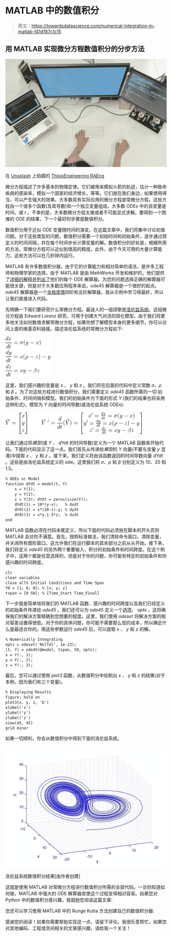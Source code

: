 # MATLAB 中的数值积分

> 原文：<https://towardsdatascience.com/numerical-integration-in-matlab-f41d187c1c15>

## 用 MATLAB 实现微分方程数值积分的分步方法

![](img/d5fdf5cb8a230f48b2e86e8e4c7b5695.png)

在 [Unsplash](https://unsplash.com?utm_source=medium&utm_medium=referral) 上拍摄的 [ThisisEngineering RAEng](https://unsplash.com/@thisisengineering?utm_source=medium&utm_medium=referral)

微分方程描述了许多基本的物理定律。它们被用来模拟火箭的轨迹，估计一种致命疾病的感染率，模拟一个国家的经济增长，等等。它们就在我们身边，如果使用得当，可以产生强大的效果。大多数具有实际应用的微分方程是常微分方程。这些方程由一个或多个函数(及其导数)和一个独立变量组成。大多数 ODEs 中的自变量是时间，或 *t* 。不幸的是，大多数微分方程太难或者不可能显式求解。要得到一个困难的 ODE 的结果，下一个最好的步骤是数值积分。

数值积分用于近似 ODE 变量随时间的演变。在这篇文章中，我们将集中讨论初值问题。对于这些类型的问题，数值积分需要一个初始时间和初始条件，逐步通过预定义的时间间隔，并在每个时间步长计算变量的解。数值积分的好处是，根据所用的方法，常微分方程可以近似到很高的精度。此外，由于今天可用的大量计算能力，这些方法可以在几秒钟内运行。

MATLAB 有许多数值积分器，由于它的计算能力和相对简单的语法，是许多工程师和物理学家的选择。由于 MATLAB 是由 MathWorks 开发和维护的，他们提供了[详细的解释并列出了](https://www.mathworks.com/help/matlab/math/choose-an-ode-solver.html)他们的每个 ODE 解算器。为您的问题选择正确的解算器可能很关键，但是对于大多数应用程序来说，ode45 解算器是一个很好的起点。 *ode45* 解算器是一个[龙格库塔](https://en.wikipedia.org/wiki/Runge%E2%80%93Kutta_methods)四阶和五阶解算器。我从示例中学习得最好，所以让我们直接进入代码。

先明确一下我们要研究什么常微分方程。最迷人的一组颂歌是[洛伦兹系统](https://en.wikipedia.org/wiki/Lorenz_system)。这组微分方程由 Edward Lorenz 研究，可用于创建大气对流的简化模型。由于我们将更多地关注如何数值求解常微分方程，如果你想了解模型本身的更多细节，你可以访问上面的维基百科链接。描述洛伦兹系统的常微分方程如下:

![](img/4b7eb8ab7a411217b2a098f71d7b3a7a.png)

这里，我们感兴趣的变量是 *x* 、 *y* 和 *z* 。我们将在后面的代码中定义常数 *σ、ρ* 和 *β* 。为了对这些方程进行数值积分，我们需要定义 *ode45* 函数所需的一切:初始条件、时间间隔和模型。我们的初始条件为下面的形式 *Y* (我们的结果也将采用这种形式)，模型为 *Y* 向量的时间导数(或洛伦兹系统 ODEs):

![](img/86c3fde93d5a1f0db160bfb704e21972.png)

让我们通过将*模型*(或 *Y* 、 *dYdt* 的时间导数)定义为一个 MATLAB 函数来开始代码。下面的代码显示了这一点。我们首先从传递给*模型*的 *Y* 向量(不要与变量 *y* 混淆)中提取 *x* 、 *y* 和 *z* 。接下来，我们定义将由该函数返回的时间导数向量 *dYdt* 。这些是由洛伦兹系统定义的 ode。这里我们将 *σ、ρ* 和 *β* 分别定义为 10、20 和 1.5。

```
% ODEs or Model
function dYdt = model(t, Y)
    x = Y(1);
    y = Y(2);
    z = Y(3); dYdt = zeros(size(Y));
    dYdt(1) = 10*(y-x);   % dxdt
    dYdt(2) = x*(20-z)-y; % dydt
    dYdt(3) = x*y-1.5*z;  % dzdt
end
```

MATLAB 函数必须在代码末尾定义，所以下面的代码必须放在脚本的开头否则 MATLAB 会对你不满意。首先，按照标准做法，我们清除命令窗口，清除变量，并关闭所有图形窗口。这允许我们在运行脚本的其余部分之前从头开始。接下来，我们将定义 *ode45* 的另外两个重要输入，积分的初始条件和时间跨度。在这个例子中，这两个都是任意选择的，但是对于你的问题，你可能有特定的初始条件和你感兴趣的时间跨度。

```
clc
clear variables
close all% Initial Conditions and Time Span
Y0 = [1; 0; 0]; % [x; y; z]
tspan = [0 50]; % [Time_Start Time_Final]
```

下一步就是简单地将我们的 MATLAB 函数、感兴趣的时间跨度以及我们已经定义的初始条件传递给 *ode45* 。我们还可以为 *ode45* 定义一个[选项](https://www.mathworks.com/help/matlab/ref/odeset.html)、 *opts* ，这将确保我们的解决方案精确到您想要的程度。这里，我们使用 *odeset* 将解决方案的相对容差设置得很低。对于你的具体问题，你可能不需要那么低的成本，所以确定什么是最适合你的。用这些参数运行 *ode45* 后，可以提取 *x* 、 *y* 和 *z* 的解。

```
% Numerically Integrating
opts = odeset('RelTol', 1e-13);
[t, Y] = ode45(@model, tspan, Y0, opts);
x = Y(:, 1);
y = Y(:, 2);
z = Y(:, 3);
```

最后，您可以通过使用 *plot3* 函数，从数值积分中绘制出 *x* 、 *y* 和 *z* 的结果(对于本例，因为我们有三个变量)。

```
% Displaying Results
figure; hold on
plot3(x, y, z, 'b')
xlabel('x')
ylabel('y')
zlabel('z')
view(45, 45)
grid minor
```

如果一切顺利，你会从数值积分中得到下面的洛伦兹系统。

![](img/cff789affa71ac8e582bf9fbde13ed73.png)

洛伦兹系统数值积分结果[由作者创建]

这就是使用 MATLAB 对常微分方程进行数值积分所需的全部代码。一旦你知道如何做，MATLAB 中强大的 ODE 解算器库使这个过程变得相对容易。如果您对 Python 中的数值积分感兴趣，我鼓励您阅读这篇文章:

[](/how-to-numerically-integrate-dynamics-problems-w-python-85d9783aa088)  

您还可以学习使用 MATLAB 中的 Runge Kutta 方法创建自己的数值积分器:

[](/how-to-solve-odes-in-matlab-without-built-in-functions-9eaa01c9fe10)  

感谢您的阅读！如果你需要帮助实现这一点，请留下评论。我很乐意帮忙。如果您对其他编码、工程或空间相关的文章感兴趣，请给我一个关注！